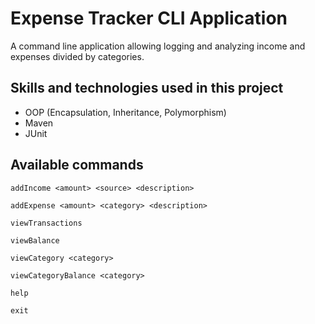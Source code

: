 # Expense Tracker CLI Application
A command line application allowing logging and analyzing income and expenses divided by categories.

## Skills and technologies used in this project
- OOP (Encapsulation, Inheritance, Polymorphism)
- Maven
- JUnit

## Available commands
```
addIncome <amount> <source> <description>
```
```
addExpense <amount> <category> <description>
```
```
viewTransactions
```
```
viewBalance
```
```
viewCategory <category>
```
```
viewCategoryBalance <category>
```
```
help
```
```
exit
```